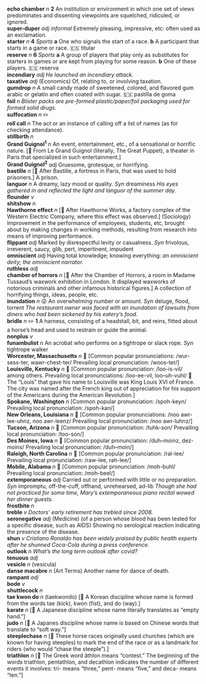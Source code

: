 __echo chamber__ _n_ __2__ An institution or environment in which one set of views predominates and dissenting viewpoints are squelched, ridiculed, or ignored.  
__super-duper__ _adj_ _informal_ Extremely pleasing, impressive, etc: often used as an exclamation.  
__starter__ _n_ __4__ _Sports_ __a__ One who signals the start of a race. __b__ A participant that starts in a game or race. :es: titular  
__reserve__ _n_ __6__ _Sports_ __a__ A group of players that play only as substitutes for starters in games or are kept from playing for some reason. __b__ One of these players. :es: reserva  
__incendiary__ _adj_ _He launched an incendiary attack._  
__taxative__ _adj_ (Economics) Of, relating to, or involving taxation.  
__gumdrop__ _n_ A small candy made of sweetened, colored, and flavored gum arabic or gelatin and often coated with sugar. :es: pastilla de goma  
__foil__ _n_ _Blister packs are pre-formed plastic/paper/foil packaging used for formed solid drugs._  
__suffocation__ _n_ :pencil2:  
__roll call__ _n_ The act or an instance of calling off a list of names (as for checking attendance).  
__stillbirth__ _n_  
__Grand Guignol<sup>1</sup>__ _n_ An event, entertainment, etc., of a sensational or horrific nature. [:scroll: From Le Grand Guignol (literally, The Great Puppet), a theater in Paris that specialized in such entertainment.]  
__Grand Guignol<sup>2</sup>__ _adj_ Gruesome, grotesque, or horrifying.  
__bastille__ _n_ [:scroll: After Bastille, a fortress in Paris, that was used to hold prisoners.] A prison.  
__languor__ _n_ A dreamy, lazy mood or quality. _Syn_ dreaminess _His eyes gathered in and reflected the light and languor of the summer day._  
__flounder__ _v_  
__shitshow__ _n_  
__Hawthorne effect__ _n_ [:scroll: After Hawthorne Works, a factory complex of the Western Electric Company, where this effect was observed.] (Sociology) Improvement in the performance of employees, students, etc, brought about by making changes in working methods, resulting from research into means of improving performance.  
__flippant__ _adj_ Marked by disrespectful levity or casualness. _Syn_ frivolous, irreverent, saucy, glib, pert, impertinent, impudent  
__omniscient__ _adj_ Having total knowledge; knowing everything: _an omniscient deity; the omniscient narrator._  
__ruthless__ _adj_  
__chamber of horrors__ _n_ [:scroll: After the Chamber of Horrors, a room in Madame Tussaud’s waxwork exhibition in London. It displayed waxworks of notorious criminals and other infamous historical figures.] A collection of horrifying things, ideas, people, etc.  
__inundation__ _n_ :astonished: An overwhelming number or amount. _Syn_ deluge, flood, torrent _The restaurant owner was faced with an inundation of lawsuits from diners who had been sickened by his eatery’s food._  
__bridle__ _n_ :pencil2: __1__ A harness, consisting of a headstall, bit, and reins, fitted about a horse’s head and used to restrain or guide the animal.  
__nonplus__ _v_  
__funambulist__ _n_ An acrobat who performs on a tightrope or slack rope. _Syn_ tightrope walker  
__Worcester, Massachusetts__ _n_ :mega: [Common popular pronunciations: /wur-sess-ter, wawr-chest-ter/ Prevailing local pronunciation: /woos-ter/]  
__Louisville, Kentucky__ _n_ :mega: [Common popular pronunciation: /loo-is-vil/ among others. Prevailing local pronunciations: /loo-ee-vil, loo–uh-vuhl/ :scroll: The “Louis” that gave his name to Louisville was King Louis XVI of France. The city was named after the French king out of appreciation for his support of the Americans during the American Revolution.]  
__Spokane, Washington__ _n_ [Common popular pronunciation: /spoh-keyn/ Prevailing local pronunciation: /spoh-kan/]  
__New Orleans, Louisiana__ _n_ :mega: [Common popular pronunciations: /noo awr-lee-uhnz, noo awr-leenz/ Prevailing local pronunciation: /noo awr-luhnz/]  
__Tucson, Arizona__ _n_ :mega: [Common popular pronunciation: /tuhk-son/ Prevailing local pronunciation: /too-son/]  
__Des Moines, Iowa__ _n_ :mega: [Common popular pronunciation: /duh–moinz, dez-moins/ Prevailing local pronunciation: /duh–moin/]  
__Raleigh, North Carolina__ _n_ :mega: [Common popular pronunciation: /ral-lee/ Prevailing local pronunciation: /raw-lee, rah-lee/]  
__Mobile, Alabama__ _n_ :mega: [Common popular pronunciation: /moh-buhl/ Prevailing local pronunciation: /moh-beel/]  
__extemporaneous__ _adj_ Carried out or performed with little or no preparation. _Syn_ impromptu, off-the-cuff, offhand, unrehearsed, ad-lib _Though she had not practiced for some time, Mary’s extemporaneous piano recital wowed her dinner guests._  
__frostbite__ _n_  
__treble__ _v_ _Doctors’ early retirement has trebled since 2008._  
__seronegative__ _adj_ (Medicine) (of a person whose blood has been tested for a specific disease, such as AIDS) Showing no serological reaction indicating the presence of the disease.  
__shun__ _v_ _Cristiano Ronaldo has been widely praised by public health experts after he shunned Coca-Cola during a press conference._  
__outlook__ _n_ _What’s the long term outlook after covid?_  
__tenuous__ _adj_  
__vesicle__ _n_ (vesicula)  
__danse macabre__ _n_ (Art Terms) Another name for dance of death.  
__rampant__ _adj_  
__bode__ _v_  
__shuttlecock__ _n_  
__tae kwon do__ _n_ (taekwondo) [:scroll: A Korean discipline whose name is formed from the words tae (kick), kwon (fist), and do (way).]  
__karate__ _n_ [:scroll: A Japanese discipline whose name literally translates as “empty hand.”]  
__judo__ _n_ [:scroll: A Japanes discipline whose name is based on Chinese words that translate to “soft way.”]  
__steeplechase__ _n_ [:scroll: These horse races originally used churches (which are known for having steeples) to mark the end of the race or as a landmark for riders (who would “chase the steeple”).]  
__triathlon__ _n_ [:scroll: The Greek word âthlon means “contest.” The beginning of the words triathlon, pentathlon, and decathlon indicates the number of different events it involves: tri- means “three,” pent- means “five,” and deca- means “ten.”]  
